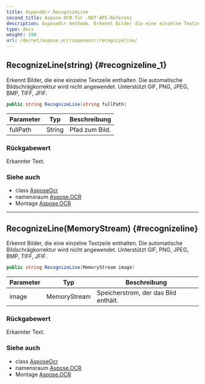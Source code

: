 ```yaml
---
title: AsposeOcr.RecognizeLine
second_title: Aspose.OCR für .NET-API-Referenz
description: AsposeOcr methode. Erkennt Bilder die eine einzelne Textzeile enthalten.  Die automatische Bildschrägkorrektur wird nicht angewendet. Unterstützt GIF PNG JPEG BMP TIFF JFIF.
type: docs
weight: 190
url: /de/net/aspose.ocr/asposeocr/recognizeline/
---
```

## RecognizeLine(string) {#recognizeline_1}

Erkennt Bilder, die eine einzelne Textzeile enthalten.  Die automatische Bildschrägkorrektur wird nicht angewendet. Unterstützt GIF, PNG, JPEG, BMP, TIFF, JFIF.

```csharp
public string RecognizeLine(string fullPath)
```

| Parameter | Typ | Beschreibung |
| --- | --- | --- |
| fullPath | String | Pfad zum Bild. |

### Rückgabewert

Erkannter Text.

### Siehe auch

* class [AsposeOcr](../)
* namensraum [Aspose.OCR](../../asposeocr/)
* Montage [Aspose.OCR](../../../)

---

## RecognizeLine(MemoryStream) {#recognizeline}

Erkennt Bilder, die eine einzelne Textzeile enthalten.  Die automatische Bildschrägkorrektur wird nicht angewendet. Unterstützt GIF, PNG, JPEG, BMP, TIFF, JFIF.

```csharp
public string RecognizeLine(MemoryStream image)
```

| Parameter | Typ | Beschreibung |
| --- | --- | --- |
| image | MemoryStream | Speicherstrom, der das Bild enthält. |

### Rückgabewert

Erkannter Text.

### Siehe auch

* class [AsposeOcr](../)
* namensraum [Aspose.OCR](../../asposeocr/)
* Montage [Aspose.OCR](../../../)


